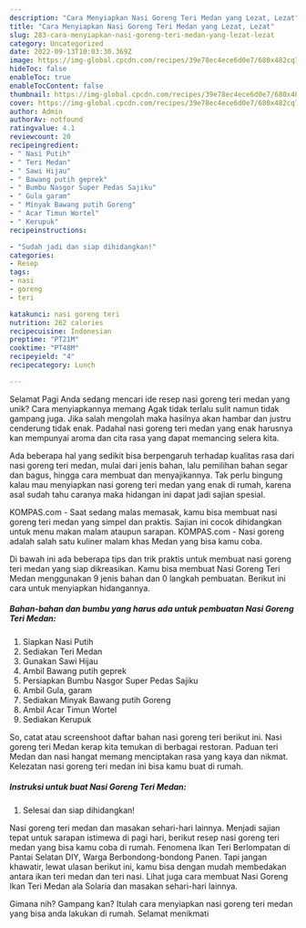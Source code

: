 ```yaml
---
description: "Cara Menyiapkan Nasi Goreng Teri Medan yang Lezat, Lezat"
title: "Cara Menyiapkan Nasi Goreng Teri Medan yang Lezat, Lezat"
slug: 283-cara-menyiapkan-nasi-goreng-teri-medan-yang-lezat-lezat
category: Uncategorized
date: 2022-09-13T10:03:30.369Z
image: https://img-global.cpcdn.com/recipes/39e78ec4ece6d0e7/680x482cq70/nasi-goreng-teri-medan-foto-resep-utama.jpg
hideToc: false
enableToc: true
enableTocContent: false
thumbnail: https://img-global.cpcdn.com/recipes/39e78ec4ece6d0e7/680x482cq70/nasi-goreng-teri-medan-foto-resep-utama.jpg
cover: https://img-global.cpcdn.com/recipes/39e78ec4ece6d0e7/680x482cq70/nasi-goreng-teri-medan-foto-resep-utama.jpg
author: Admin
authorAv: notfound
ratingvalue: 4.1
reviewcount: 20
recipeingredient:
- " Nasi Putih"
- " Teri Medan"
- " Sawi Hijau"
- " Bawang putih geprek"
- " Bumbu Nasgor Super Pedas Sajiku"
- " Gula garam"
- " Minyak Bawang putih Goreng"
- " Acar Timun Wortel"
- " Kerupuk"
recipeinstructions:

- "Sudah jadi dan siap dihidangkan!"
categories:
- Resep
tags:
- nasi
- goreng
- teri

katakunci: nasi goreng teri 
nutrition: 262 calories
recipecuisine: Indonesian
preptime: "PT21M"
cooktime: "PT48M"
recipeyield: "4"
recipecategory: Lunch

---
```



Selamat Pagi Anda sedang mencari ide resep nasi goreng teri medan yang unik? Cara menyiapkannya memang Agak tidak terlalu sulit namun tidak gampang juga. Jika salah mengolah maka hasilnya akan hambar dan justru cenderung tidak enak. Padahal nasi goreng teri medan yang enak harusnya kan mempunyai aroma dan cita rasa yang dapat memancing selera kita.


Ada beberapa hal yang sedikit bisa berpengaruh terhadap kualitas rasa dari nasi goreng teri medan, mulai dari jenis bahan, lalu pemilihan bahan segar dan bagus, hingga cara membuat dan menyajikannya. Tak perlu bingung kalau mau menyiapkan nasi goreng teri medan yang enak di rumah, karena asal sudah tahu caranya maka hidangan ini dapat jadi sajian spesial.

KOMPAS.com - Saat sedang malas memasak, kamu bisa membuat nasi goreng teri medan yang simpel dan praktis. Sajian ini cocok dihidangkan untuk menu makan malam ataupun sarapan. KOMPAS.com - Nasi goreng adalah salah satu kuliner malam khas Medan yang bisa kamu coba.


Di bawah ini ada beberapa tips dan trik praktis untuk membuat nasi goreng teri medan yang siap dikreasikan. Kamu bisa membuat Nasi Goreng Teri Medan menggunakan 9 jenis bahan dan 0 langkah pembuatan. Berikut ini cara untuk menyiapkan hidangannya.

<!--inarticleads1-->

##### Bahan-bahan dan bumbu yang harus ada untuk pembuatan Nasi Goreng Teri Medan:

1. Siapkan  Nasi Putih
1. Sediakan  Teri Medan
1. Gunakan  Sawi Hijau
1. Ambil  Bawang putih geprek
1. Persiapkan  Bumbu Nasgor Super Pedas Sajiku
1. Ambil  Gula, garam
1. Sediakan  Minyak Bawang putih Goreng
1. Ambil  Acar Timun Wortel
1. Sediakan  Kerupuk


So, catat atau screenshoot daftar bahan nasi goreng teri berikut ini. Nasi goreng teri Medan kerap kita temukan di berbagai restoran. Paduan teri Medan dan nasi hangat memang menciptakan rasa yang kaya dan nikmat. Kelezatan nasi goreng teri medan ini bisa kamu buat di rumah. 

<!--inarticleads2-->

##### Instruksi untuk buat Nasi Goreng Teri Medan:


1. Selesai dan siap dihidangkan!

Nasi goreng teri medan dan masakan sehari-hari lainnya. Menjadi sajian tepat untuk sarapan istimewa di pagi hari, berikut resep nasi goreng teri medan yang bisa kamu coba di rumah. Fenomena Ikan Teri Berlompatan di Pantai Selatan DIY, Warga Berbondong-bondong Panen. Tapi jangan khawatir, lewat ulasan berikut ini, kamu bisa dengan mudah membedakan antara ikan teri medan dan teri nasi. Lihat juga cara membuat Nasi Goreng Ikan Teri Medan ala Solaria dan masakan sehari-hari lainnya. 

Gimana nih? Gampang kan? Itulah cara menyiapkan nasi goreng teri medan yang bisa anda lakukan di rumah. Selamat menikmati
